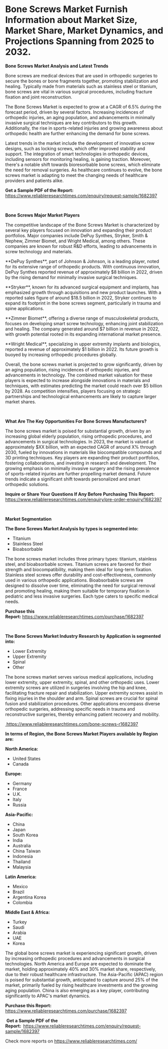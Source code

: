 <p><h1>Bone Screws Market Furnish Information about Market Size, Market Share, Market Dynamics, and Projections Spanning from 2025 to 2032.</h1></p><p><strong>Bone Screws Market Analysis and Latest Trends</strong></p>
<p><p>Bone screws are medical devices that are used in orthopedic surgeries to secure the bones or bone fragments together, promoting stabilization and healing. Typically made from materials such as stainless steel or titanium, bone screws are vital in various surgical procedures, including fracture fixation and joint reconstruction.</p><p>The Bone Screws Market is expected to grow at a CAGR of 6.5% during the forecast period, driven by several factors. Increasing incidences of orthopedic injuries, an aging population, and advancements in minimally invasive surgical techniques are key contributors to this growth. Additionally, the rise in sports-related injuries and growing awareness about orthopedic health are further enhancing the demand for bone screws.</p><p>Latest trends in the market include the development of innovative screw designs, such as locking screws, which offer improved stability and support. The integration of smart technologies in orthopedic devices, including sensors for monitoring healing, is gaining traction. Moreover, there's a notable shift towards bioresorbable bone screws, which eliminate the need for removal surgeries. As healthcare continues to evolve, the bone screws market is adapting to meet the changing needs of healthcare providers and patients alike.</p></p>
<p><strong>Get a Sample PDF of the Report:&nbsp;</strong> <a href="https://www.reliableresearchtimes.com/enquiry/request-sample/1682397?utm_campaign=2222&utm_medium=2&utm_source=Github&utm_content=ia&utm_term=04032025&utm_id=bone-screws">https://www.reliableresearchtimes.com/enquiry/request-sample/1682397</a></p>
<p>&nbsp;</p>
<p><strong>Bone Screws Major Market Players</strong></p>
<p><p>The competitive landscape of the Bone Screws Market is characterized by several key players focused on innovation and expanding their product portfolios. Major companies include DePuy Synthes, Stryker, Smith & Nephew, Zimmer Biomet, and Wright Medical, among others. These companies are known for robust R&D efforts, leading to advancements in screw technology and materials.</p><p>**DePuy Synthes**, part of Johnson & Johnson, is a leading player, noted for its extensive range of orthopedic products. With continuous innovation, DePuy Synthes reported revenue of approximately $8 billion in 2022, driven by the rising demand for minimally invasive surgical techniques.</p><p>**Stryker**, known for its advanced surgical equipment and implants, has emphasized growth through acquisitions and new product launches. With a reported sales figure of around $18.5 billion in 2022, Stryker continues to expand its footprint in the bone screws segment, particularly in trauma and spine applications.</p><p>**Zimmer Biomet**, offering a diverse range of musculoskeletal products, focuses on developing smart screw technology, enhancing joint stabilization and healing. The company generated around $7 billion in revenue in 2022, with growth potential rooted in its expanding international market presence.</p><p>**Wright Medical**, specializing in upper extremity implants and biologics, reported a revenue of approximately $1 billion in 2022. Its future growth is buoyed by increasing orthopedic procedures globally.</p><p>Overall, the bone screws market is projected to grow significantly, driven by an aging population, rising incidences of orthopedic injuries, and advancements in technology. The combined market valuation for these players is expected to increase alongside innovations in materials and techniques, with estimates predicting the market could reach over $5 billion by 2028. As competition intensifies, players focusing on strategic partnerships and technological enhancements are likely to capture larger market shares.</p></p>
<p>&nbsp;</p>
<p><strong>What Are The Key Opportunities For Bone Screws Manufacturers?</strong></p>
<p><p>The bone screws market is poised for substantial growth, driven by an increasing global elderly population, rising orthopedic procedures, and advancements in surgical technologies. In 2023, the market is valued at approximately $XX billion, with an expected CAGR of around X% through 2030, fueled by innovations in materials like biocompatible compounds and 3D printing techniques. Key players are expanding their product portfolios, fostering collaborations, and investing in research and development. The growing emphasis on minimally invasive surgery and the rising prevalence of sports-related injuries are further propelling market demand. Future trends indicate a significant shift towards personalized and smart orthopedic solutions.</p></p>
<p><strong>Inquire or Share Your Questions If Any Before Purchasing This Report:</strong> <a href="https://www.reliableresearchtimes.com/enquiry/pre-order-enquiry/1682397?utm_campaign=2222&utm_medium=2&utm_source=Github&utm_content=ia&utm_term=04032025&utm_id=bone-screws">https://www.reliableresearchtimes.com/enquiry/pre-order-enquiry/1682397</a></p>
<p>&nbsp;</p>
<p><strong>Market Segmentation</strong></p>
<p><strong>The Bone Screws Market Analysis by types is segmented into:</strong></p>
<p><ul><li>Titanium</li><li>Stainless Steel</li><li>Bioabsorbable</li></ul></p>
<p><p>The bone screws market includes three primary types: titanium, stainless steel, and bioabsorbable screws. Titanium screws are favored for their strength and biocompatibility, making them ideal for long-term fixation. Stainless steel screws offer durability and cost-effectiveness, commonly used in various orthopedic applications. Bioabsorbable screws are designed to dissolve over time, eliminating the need for surgical removal and promoting healing, making them suitable for temporary fixation in pediatric and less invasive surgeries. Each type caters to specific medical needs.</p></p>
<p><strong>Purchase this Report:&nbsp;</strong><a href="https://www.reliableresearchtimes.com/purchase/1682397?utm_campaign=2222&utm_medium=2&utm_source=Github&utm_content=ia&utm_term=04032025&utm_id=bone-screws">https://www.reliableresearchtimes.com/purchase/1682397</a></p>
<p>&nbsp;</p>
<p><strong>The Bone Screws Market Industry Research by Application is segmented into:</strong></p>
<p><ul><li>Lower Extremity</li><li>Upper Extremity</li><li>Spinal</li><li>Other</li></ul></p>
<p><p>The bone screws market serves various medical applications, including lower extremity, upper extremity, spinal, and other orthopedic uses. Lower extremity screws are utilized in surgeries involving the hip and knee, facilitating fracture repair and stabilization. Upper extremity screws assist in fixing injuries in the shoulder and arm. Spinal screws are crucial for spinal fusion and stabilization procedures. Other applications encompass diverse orthopedic surgeries, addressing specific needs in trauma and reconstructive surgeries, thereby enhancing patient recovery and mobility.</p></p>
<p><a href="https://www.reliableresearchtimes.com/bone-screws-r1682397?utm_campaign=2222&utm_medium=2&utm_source=Github&utm_content=ia&utm_term=04032025&utm_id=bone-screws">&nbsp;https://www.reliableresearchtimes.com/bone-screws-r1682397</a></p>
<p><strong>In terms of Region, the Bone Screws Market Players available by Region are:</strong></p>
<p>
    <p> <strong> North America: </strong>
        <ul>
            <li>United States</li>
            <li>Canada</li>
        </ul>
        </p> 
    <p> <strong> Europe: </strong>
        <ul>
            <li>Germany</li>
            <li>France</li>
            <li>U.K.</li>
            <li>Italy</li>
            <li>Russia</li>
        </ul>
        </p> 
    <p> <strong> Asia-Pacific: </strong>
        <ul>
            <li>China</li>
            <li>Japan</li>
            <li>South Korea</li>
            <li>India</li>
            <li>Australia</li>
            <li>China Taiwan</li>
            <li>Indonesia</li>
            <li>Thailand</li>
            <li>Malaysia</li>
        </ul>
        </p> 
    <p> <strong> Latin America: </strong>
        <ul>
            <li>Mexico</li>
            <li>Brazil</li>
            <li>Argentina Korea</li>
            <li>Colombia</li>
        </ul>
        </p> 
    <p> <strong> Middle East & Africa: </strong>
        <ul>
            <li>Turkey</li>
            <li>Saudi</li>
            <li>Arabia</li>
            <li>UAE</li>
            <li>Korea</li>
        </ul>
    </p>
    </p>
<p><p>The global bone screws market is experiencing significant growth, driven by increasing orthopedic procedures and advancements in surgical technologies. North America and Europe are expected to dominate the market, holding approximately 40% and 30% market share, respectively, due to their robust healthcare infrastructure. The Asia-Pacific (APAC) region is poised for substantial growth, anticipated to capture around 25% of the market, primarily fueled by rising healthcare investments and the growing aging population. China is also emerging as a key player, contributing significantly to APAC's market dynamics.</p></p>
<p><strong>Purchase this Report: </strong><a href="https://www.reliableresearchtimes.com/purchase/1682397?utm_campaign=2222&utm_medium=2&utm_source=Github&utm_content=ia&utm_term=04032025&utm_id=bone-screws">https://www.reliableresearchtimes.com/purchase/1682397</a></p>
<p>&nbsp;<strong>Get a Sample PDF of the Report:&nbsp;&nbsp;</strong><a href="https://www.reliableresearchtimes.com/enquiry/request-sample/1682397?utm_campaign=2222&utm_medium=2&utm_source=Github&utm_content=ia&utm_term=04032025&utm_id=bone-screws">https://www.reliableresearchtimes.com/enquiry/request-sample/1682397</a></p>
<p><strong></strong></p>
<p>Check more reports on <a href="https://www.reliableresearchtimes.com/?utm_campaign=2222&utm_medium=2&utm_source=Github&utm_content=ia&utm_term=04032025&utm_id=bone-screws">https://www.reliableresearchtimes.com/</a></p>